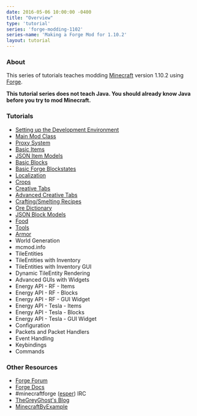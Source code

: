 ```yaml
---
date: 2016-05-06 10:00:00 -0400
title: "Overview"
type: 'tutorial'
series: 'forge-modding-1102'
series-name: 'Making a Forge Mod for 1.10.2'
layout: tutorial
---
```


### About
This series of tutorials teaches modding [Minecraft](https://minecraft.net) version 1.10.2 using [Forge](http://minecraftforge.net).

**This tutorial series does not teach Java. You should already know Java before you try to mod Minecraft.**

### Tutorials
- [Setting up the Development Environment](/tutorials/forge-modding-1102/workspace-setup/)
- [Main Mod Class](/tutorials/forge-modding-1102/main-mod-class/)
- [Proxy System](/tutorials/forge-modding-1102/proxy-system/)
- [Basic Items](/tutorials/forge-modding-1102/basic-items/)
- [JSON Item Models](/tutorials/forge-modding-1102/json-item-models/)
- [Basic Blocks](/tutorials/forge-modding-1102/basic-blocks/)
- [Basic Forge Blockstates](/tutorials/forge-modding-1102/basic-forge-blockstates/)
- [Localization](/tutorials/forge-modding-1102/localization/)
- [Crops](/tutorials/forge-modding-1102/crops/)
- [Creative Tabs](/tutorials/forge-modding-1102/creative-tabs/)
- [Advanced Creative Tabs](/tutorials/forge-modding-1102/advanced-creative-tabs/)
- [Crafting/Smelting Recipes](/tutorials/forge-modding-1102/crafting-smelting-recipes/)
- [Ore Dictionary](/tutorials/forge-modding-1102/ore-dictionary/)
- [JSON Block Models](/tutorials/forge-modding-1102/json-block-models/)
- [Food](/tutorials/forge-modding-1102/food/)
- [Tools](/tutorials/forge-modding-1102/tools/)
- [Armor](/tutorials/forge-modding-1102/armor/)
- World Generation
- mcmod.info
- TileEntities
- TileEntities with Inventory
- TileEntities with Inventory GUI
- Dynamic TileEntity Rendering
- Advanced GUIs with Widgets
- Energy API - RF - Items
- Energy API - RF - Blocks
- Energy API - RF - GUI Widget
- Energy API - Tesla - Items
- Energy API - Tesla - Blocks
- Energy API - Tesla - GUI Widget
- Configuration
- Packets and Packet Handlers
- Event Handling
- Keybindings
- Commands

### Other Resources
- [Forge Forum](http://minecraftforge.net/)
- [Forge Docs](https://mcforge.readthedocs.io/en/latest/)
- #minecraftforge ([esper](https://esper.net)) IRC
- [TheGreyGhost's Blog](http://greyminecraftcoder.blogspot.com.au/p/list-of-topics.html)
- [MinecraftByExample](https://github.com/TheGreyGhost/MinecraftByExample)
